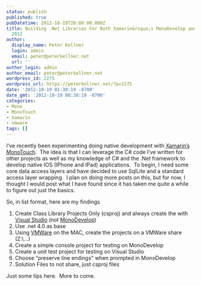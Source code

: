 ```yaml
---
status: publish
published: true
pubDatetime: 2012-10-19T20:00:00.000Z
title: Building .Net Libraries For Both Xamarin&rsquo;s MonoDevelop and Visual Studio
  2012
author:
  display_name: Peter Kellner
  login: admin
  email: peter@peterkellner.net
  url: ''
author_login: admin
author_email: peter@peterkellner.net
wordpress_id: 2275
wordpress_url: https://peterkellner.net/?p=2275
date: '2012-10-19 01:38:19 -0700'
date_gmt: '2012-10-19 08:38:19 -0700'
categories:
- Mono
- MonoTouch
- Xamarin
- vmware
tags: []
---
```

<p>I’ve recently been experimenting doing native development with <a href="http://xamarin.com/">Xamarin’s</a> <a href="http://xamarin.com/monotouch">MonoTouch</a>.&#160; The idea is that I can leverage the C# code I’ve written for other projects as well as my knowledge of C# and the .Net framework to develop native IOS (IPhone and IPad) applications.&#160; To begin, I need some core data access layers and have decided to use SqlLite and a standard access layer wrapping.&#160; I plan on doing more posts on this, but for now, I thought I would post what I have found since it has taken me quite a while to figure out just the basics.</p>
<p>So, in list format, here are my findings</p>
<ol>
<li>Create Class Library Projects Only (csproj) and always create the with <a href="http://www.microsoft.com/visualstudio/eng">Visual Studio</a> (not <a href="http://monodevelop.com/">MonoDevelop</a>)</li>
<li>Use .net 4.0 as base</li>
<li>Using <a href="http://www.vmware.com/products/fusion/overview.html">VMWare</a> on the MAC, create the projects on a VMWare share (Z:\…)</li>
<li>Create a simple console project for testing on MonoDevelop</li>
<li>Create a unit test project for testing on Visual Studio</li>
<li>Choose “preserve line endings” when prompted in MonoDevelop</li>
<li>Solution Files to not share, just csproj files</li>
</ol>
<p>Just some tips here.&#160; More to come.</p>
